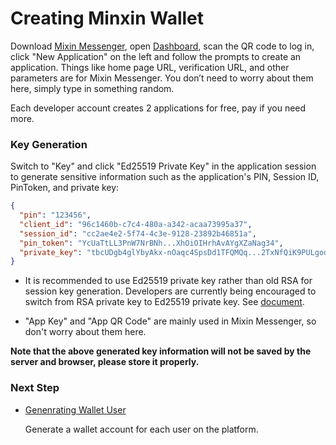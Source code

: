 # Creating Minxin Wallet

Download [Mixin Messenger](https://mixin-www.zeromesh.net/messenger), open [Dashboard](/dashboard), scan the QR code to log in, click "New Application" on the left and follow the prompts to create an application. Things like home page URL, verification URL, and other parameters are for Mixin Messenger. You don’t need to worry about them here, simply type in something random.

Each developer account creates 2 applications for free, pay if you need more.

### Key Generation

Switch to "Key" and click "Ed25519 Private Key" in the application session to generate sensitive information such as the application's PIN, Session ID, PinToken, and private key:

```json
{
  "pin": "123456",
  "client_id": "96c1460b-c7c4-480a-a342-acaa73995a37",
  "session_id": "cc2ae4e2-5f74-4c3e-9128-23892b46851a",
  "pin_token": "YcUaTtLL3PnW7NrBNh...XhOiOIHrhAvAYgXZaNag34",
  "private_key": "tbcUDgb4glYbyAkx-nOaqc4SpsDd1TFQMQq...2TxNfQiK9PULgod41QVXwVszVOWKi5TRm2gUK0sqch5A"
}
```

- It is recommended to use Ed25519 private key rather than old RSA for session key generation. Developers are currently being encouraged to switch from RSA private key to Ed25519 private key. See [document](../api/session-secret).

- "App Key" and "App QR Code" are mainly used in Mixin Messenger, so don't worry about them here.

**Note that the above generated key information will not be saved by the server and browser, please store it properly.**

### Next Step

- [Genenrating Wallet User](./create-network-user)

  Generate a wallet account for each user on the platform.
